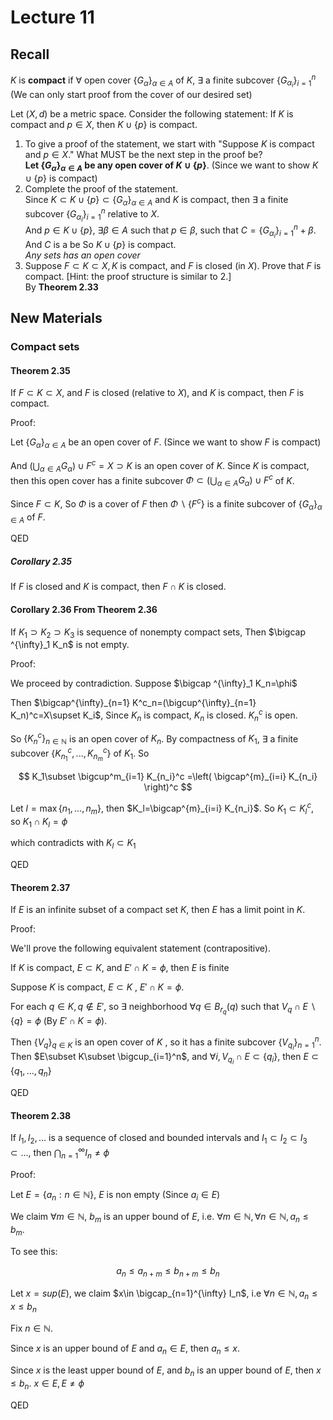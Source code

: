 # Lecture 11

## Recall

$K$ is **compact** if $\forall$ open cover $\{G_{\alpha}\}_{\alpha\in A}$ of $K$, $\exists$ a finite subcover $\{G_{\alpha_i}\}_{i=1}^n$ (We can only start proof from the cover of our desired set)

Let $(X,d)$ be a metric space. Consider the following statement: If $K$ is compact and $p\in X$, then $K\cup \{p\}$ is compact.

1. To give a proof of the statement, we start with "Suppose $K$ is compact and $p\in X$." What MUST be the next step in the proof be?  
    **Let $\{G_{\alpha}\}_{\alpha\in A}$ be any open cover of $K\cup \{p\}$**. (Since we want to show $K\cup \{p\}$ is compact)
2. Complete the proof of the statement.  
    Since $K\subset K\cup \{p\} \subset \{G_{\alpha}\}_{\alpha\in A}$ and $K$ is compact, then $\exists$ a finite subcover $\{G_{\alpha_i}\}_{i=1}^n$ relative to $X$.  
    And $p\in K\cup \{p\}$, $\exists \beta \in A$ such that $p\in\beta$, such that $C=\{G_{\alpha_i}\}_{i=1}^n+\beta$. And $C$ is a be So $K\cup \{p\}$ is compact.  
    _Any sets has an open cover_
3. Suppose $F\subset K\subset X,K$ is compact, and $F$ is closed (in $X$). Prove that $F$ is compact. [Hint: the proof structure is similar to 2.]  
    By **Theorem 2.33**

## New Materials

### Compact sets

#### Theorem 2.35

If $F\subset K\subset X$, and $F$ is closed (relative to $X$), and $K$ is compact, then $F$ is compact.

Proof:

Let $\{G_{\alpha}\}_{\alpha\in A}$ be an open cover of $F$. (Since we want to show $F$ is compact)

And $(\bigcup_{\alpha\in A} G_\alpha)\cup F^c=X\supset K$ is an open cover of $K$. Since $K$ is compact, then this open cover has a finite subcover $\Phi\subset (\bigcup_{\alpha\in A} G_\alpha)\cup F^c$ of $K$.

Since $F\subset K$, So $\Phi$ is a cover of $F$ then $\Phi\backslash \{F^c\}$ is a finite subcover of $\{G_\alpha\}_{\alpha \in A}$ of $F$.

QED

##### Corollary 2.35

If $F$ is closed and $K$ is compact, then $F\cap K$ is closed.

#### Corollary 2.36 From Theorem 2.36

If $K_1\supset K_2\supset K_3$ is sequence of nonempty compact sets, Then $\bigcap ^{\infty}_1 K_n$ is not empty.

Proof:

We proceed by contradiction. Suppose $\bigcap ^{\infty}_1 K_n=\phi$

Then $\bigcap^{\infty}_{n=1} K^c_n=(\bigcup^{\infty}_{n=1} K_n)^c=X\supset K_i$, Since $K_n$ is compact, $K_n$ is closed. $K_n^c$ is open.

So $\{K_n^c\}_{n\in \mathbb{N}}$ is an open cover of $K_n$. By compactness of $K_1$, $\exists$ a finite subcover $\{K^c_{n_1},...,K^c_{n_m}\}$ of $K_1$. So

$$
K_1\subset \bigcup^m_{i=1} K_{n_i}^c =\left( \bigcap^{m}_{i=i} K_{n_i} \right)^c
$$

Let $l=\max\{n_1,...,n_m\}$, then $K_l=\bigcap^{m}_{i=i} K_{n_i}$. So $K_1\subset K_l^c$, so $K_1\cap K_l=\phi$

which contradicts with $K_l\subset K_1$

QED

#### Theorem 2.37

If $E$ is an infinite subset of a compact set $K$, then $E$ has a limit point in $K$.

Proof:

We'll prove the following equivalent statement (contrapositive).

If $K$ is compact, $E\subset K$, and $E'\cap K=\phi$, then $E$ is finite

Suppose $K$ is compact, $E\subset K$ , $E'\cap K=\phi$.

For each $q\in K, q\notin E'$, so $\exists$ neighborhood $\forall q\in B_{r_q}(q)$ such that $V_q\cap E\backslash \{q\}=\phi$ (By $E'\cap K=\phi$).

Then $\{V_q\}_{q\in K}$ is an open cover of $K$ , so it has a finite subcover $\{V_{q_i}\}^n_{n=1}$. Then $E\subset K\subset \bigcup_{i=1}^n$, and $\forall i,V_{q_i}\cap E\subset \{q_i\}$, then $E\subset\{q_1,...,q_n\}$

QED

#### Theorem 2.38

If $I_1,I_2,...$ is a sequence of closed and bounded intervals and $I_1\subset I_2\subset I_3\subset ...$, then $\bigcap{}^{\infty}_{n=1} I_n\neq \phi$

Proof:

Let $E=\{a_n:n\in \mathbb{N}\}$, $E$ is non empty (Since $a_i\in E$)

We claim $\forall m\in \mathbb{N}$, $b_m$ is an upper bound of $E$, i.e. $\forall m\in \mathbb{N},\forall n\in \mathbb{N},a_n\leq b_m$.

To see this:

$$
a_{n}\leq a_{n+m}\leq b_{n+m}\leq b_{n}
$$

Let $x=sup(E)$, we claim $x\in \bigcap_{n=1}^{\infty} I_n$, i.e $\forall n\in \mathbb{N}, a_n\leq x\leq b_n$

Fix $n\in \mathbb{N}$. 

Since $x$ is an upper bound of $E$ and $a_n\in E$, then $a_n\leq x$.

Since $x$ is the least upper bound of $E$, and $b_n$ is an upper bound of $E$, then $x\leq b_n$. $x\in E,E\neq \phi$

QED